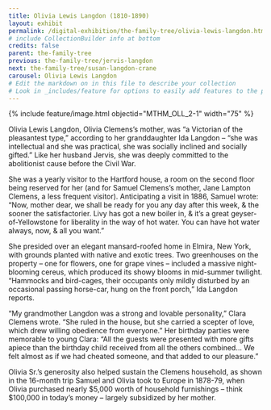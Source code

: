 ```yaml
---
title: Olivia Lewis Langdon (1810-1890)
layout: exhibit
permalink: /digital-exhibition/the-family-tree/olivia-lewis-langdon.html
# include CollectionBuilder info at bottom
credits: false
parent: the-family-tree
previous: the-family-tree/jervis-langdon
next: the-family-tree/susan-langdon-crane
carousel: Olivia Lewis Langdon
# Edit the markdown on in this file to describe your collection
# Look in _includes/feature for options to easily add features to the page
---
```


{% include feature/image.html objectid="MTHM_OLL_2-1" width="75" %}

Olivia Lewis Langdon, Olivia Clemens’s mother, was “a Victorian of the pleasantest type,” according to her granddaughter Ida Langdon – “she was intellectual and she was practical, she was socially inclined and socially gifted.” Like her husband Jervis, she was deeply committed to the abolitionist cause before the Civil War. 

She was a yearly visitor to the Hartford house, a room on the second floor being reserved for her (and for Samuel Clemens’s mother, Jane Lampton Clemens, a less frequent visitor). Anticipating a visit in 1886, Samuel wrote: “Now, mother dear, we shall be ready for you any day after this week, & the sooner the satisfactorier. Livy has got a new boiler in, & it’s a great geyser-of-Yellowstone for liberality in the way of hot water. You can have hot water always, now, & all you want.”

She presided over an elegant mansard-roofed home in Elmira, New York, with grounds planted with native and exotic trees. Two greenhouses on the property – one for flowers, one for grape vines – included a massive night-blooming cereus, which produced its showy blooms in mid-summer twilight. “Hammocks and bird-cages, their occupants only mildly disturbed by an occasional passing horse-car, hung on the front porch,” Ida Langdon reports.

“My grandmother Langdon was a strong and lovable personality,” Clara Clemens wrote. “She ruled in the house, but she carried a scepter of love, which drew willing obedience from everyone.” Her birthday parties were memorable to young Clara: “All the guests were presented with more gifts apiece than the birthday child received from all the others combined... We felt almost as if we had cheated someone, and that added to our pleasure.”

Olivia Sr.’s generosity also helped sustain the Clemens household, as shown in the 16-month trip Samuel and Olivia took to Europe in 1878-79, when Olivia purchased nearly $5,000 worth of household furnishings – think $100,000 in today’s money – largely subsidized by her mother. 

